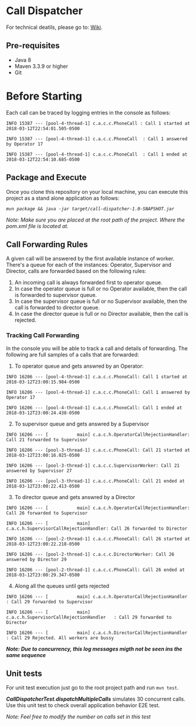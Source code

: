 # Call Dispatcher

For technical deatils, please go to: [Wiki](https://github.com/jlsarmientoh/call-dispatcher/wiki).

## Pre-requisites

* Java 8
* Maven 3.3.9 or higher
* Git

# Before Starting

Each call can be traced by logging entries in the console as follows:

`INFO 15387 --- [pool-4-thread-1] c.a.c.c.PhoneCall : Call 1 started at 2018-03-12T22:54:01.505-0500`

`INFO 15387 --- [pool-4-thread-1] c.a.c.c.PhoneCall  : Call 1 answered by Operator 17`

`INFO 15387 --- [pool-4-thread-1] c.a.c.c.PhoneCall  : Call 1 ended at 2018-03-12T22:54:10.685-0500`

## Package and Execute

Once you clone this repository on your local machine, you can execute this project as a stand alone application as follows:

_`mvn package && java -jar target/call-dispatcher-1.0-SNAPSHOT.jar`_

_Note: Make sure you are placed at the root path of the project.  Where the pom.xml file is located at._

## Call Forwarding Rules

A given call will be answered by the first available instance of worker. There's a queue for each of the instances:  Operator, Supervisor and Director, calls are forwarded based on the following rules:

1. An incoming call is always forwarded first to operator queue.
2. In case the operator queue is full or no Operator available, then the call is forwarded to supervisor queue.
3. In case the supervisor queue is full or no Supervisor available, then the call is forwarded to director queue.
4. In case the director queue is full or no Director available, then the call is rejected.

### Tracking Call Forwarding

In the console you will be able to track a call and details of forwarding. The following are full samples of a calls that are forwarded:

1.  To operator queue and gets answred by an Operator:

`INFO 16206 --- [pool-4-thread-1] c.a.c.c.PhoneCall: Call 1 started at 2018-03-12T23:00:15.984-0500`

`INFO 16206 --- [pool-4-thread-1] c.a.c.c.PhoneCall: Call 1 answered by Operator 17`

`INFO 16206 --- [pool-4-thread-1] c.a.c.c.PhoneCall: Call 1 ended at 2018-03-12T23:00:24.438-0500`

2.  To supervisor queue and gets answred by a Supervisor

`INFO 16206 --- [           main] c.a.c.h.OperatorCallRejectionHandler: Call 21 forwarded to Supervisor`

`INFO 16206 --- [pool-3-thread-1] c.a.c.c.PhoneCall: Call 21 started at 2018-03-12T23:00:16.025-0500`

`INFO 16206 --- [pool-3-thread-1] c.a.c.c.SupervisorWorker: Call 21 answered by Supervisor 27`

`INFO 16206 --- [pool-3-thread-1] c.a.c.c.PhoneCall: Call 21 ended at 2018-03-12T23:00:22.413-0500`

3.  To director queue and gets answred by a Director

`INFO 16206 --- [           main] c.a.c.h.OperatorCallRejectionHandler: Call 26 forwarded to Supervisor`

`INFO 16206 --- [           main] c.a.c.h.SupervisorCallRejectionHandler: Call 26 forwarded to Director`

`INFO 16206 --- [pool-2-thread-1] c.a.c.c.PhoneCall: Call 26 started at 2018-03-12T23:00:22.218-0500`

`INFO 16206 --- [pool-2-thread-1] c.a.c.c.DirectorWorker: Call 26 answered by Director 29`

`INFO 16206 --- [pool-2-thread-1] c.a.c.c.PhoneCall: Call 26 ended at 2018-03-12T23:00:29.347-0500`


4.  Along all the queues until gets rejected

`INFO 16206 --- [           main] c.a.c.h.OperatorCallRejectionHandler     : Call 29 forwarded to Supervisor`

`INFO 16206 --- [           main] c.a.c.h.SupervisorCallRejectionHandler   : Call 29 forwarded to Director`

`INFO 16206 --- [           main] c.a.c.h.DirectorCallRejectionHandler     : Call 29 Rejected. All workers are bussy`

**_Note: Due to concurrency, this log messages migth not be seen ins the same sequence_**

## Unit tests

For unit test execution just go to the root project path and run `mvn test`.

**_CallDispatcherTest.dispatchMultipleCalls_** simulates 30 concurrent calls. Use this unit test to check overall application behavior E2E test.

_Note: Feel free to modify the number on calls set in this test_
